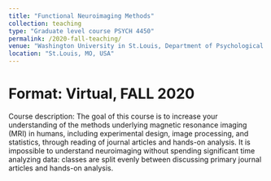 ```yaml
---
title: "Functional Neuroimaging Methods"
collection: teaching
type: "Graduate level course PSYCH 4450"
permalink: /2020-fall-teaching/
venue: "Washington University in St.Louis, Department of Psychological and Brain Sciences"
location: "St.Louis, MO, USA"
---
```

Format: Virtual, FALL 2020
====== 
Course description: The goal of this course is to increase your understanding of the methods underlying magnetic resonance imaging (MRI) in humans, including experimental design, image processing, and statistics, through reading of journal articles and hands-on analysis. It is impossible to understand neuroimaging without spending significant time analyzing data: classes are split evenly between discussing primary journal articles and hands-on analysis. 
